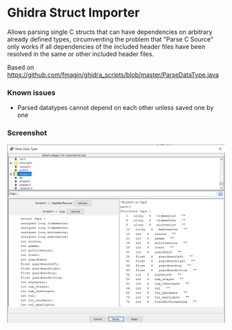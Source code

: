 # Ghidra Struct Importer

Allows parsing single C structs that can have dependencies on arbitrary already defined types, circumventing the problem that "Parse C Source" only works if all dependencies of the included header files have been resolved in the same or other included header files.

Based on https://github.com/fmagin/ghidra_scripts/blob/master/ParseDataType.java

### Known issues
- Parsed datatypes cannot depend on each other unless saved one by one

### Screenshot
![Screenshot](https://github.com/Katharsas/ghidra-struct-importer/blob/main/example_screenshot.png)
